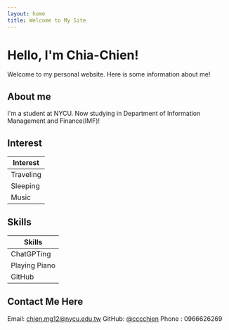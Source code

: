 ```yaml
---
layout: home
title: Welcome to My Site
---
```


# Hello, I'm Chia-Chien!

Welcome to my personal website. Here is some  information about me!

## About me

I'm a student at NYCU. Now studying in Department of Information Management and Finance(IMF)!

## Interest

| Interest  |
|-----------|
| Traveling |
| Sleeping  |
| Music     |

## Skills

| Skills |
|--------|
| ChatGPTing |
| Playing Piano |
| GitHub |

## Contact Me Here

Email: [chien.mg12@nycu.edu.tw](mailto:venteng@example.com)
GitHub: [@cccchien](https://github.com/cccchien)
Phone : 0966626269
